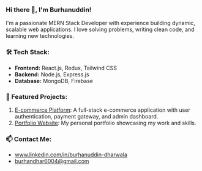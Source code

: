 ### Hi there 👋, I'm Burhanuddin!

I'm a passionate MERN Stack Developer with experience building dynamic, scalable web applications. I love solving problems, writing clean code, and learning new technologies.

### 🛠️ Tech Stack:
- **Frontend:** React.js, Redux, Tailwind CSS
- **Backend:** Node.js, Express.js
- **Database:** MongoDB, Firebase


### 🚀 Featured Projects:
1. [E-commerce Platform](#): A full-stack e-commerce application with user authentication, payment gateway, and admin dashboard.
2. [Portfolio Website](#): My personal portfolio showcasing my work and skills.

### 📫 Contact Me:
- www.linkedin.com/in/burhanuddin-dharwala
- burhandhar6004@gmail.com
